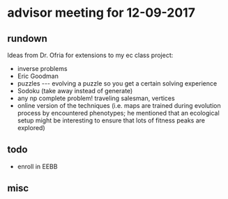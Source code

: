 # advisor meeting for 12-09-2017

## rundown

Ideas from Dr. Ofria for extensions to my ec class project:
* inverse problems
* Eric Goodman
* puzzles --- evolving a puzzle so you get a certain solving experience
* Sodoku (take away instead of generate)
* any np complete problem! traveling salesman, vertices
* online version of the techniques (i.e. maps are trained during evolution process by encountered phenotypes; he mentioned that an ecological setup might be interesting to ensure that lots of fitness peaks are explored)

## todo

* enroll in EEBB

## misc
